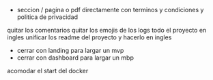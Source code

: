 



- seccion / pagina o pdf directamente con terminos y condiciones y politica de privacidad


quitar los comentarios
quitar los emojis de los logs
todo el proyecto en ingles
unificar los readme del proyecto y hacerlo en ingles

- cerrar con landing para largar un mvp
- cerrar con dashboard para largar un mbp

acomodar el start del docker

